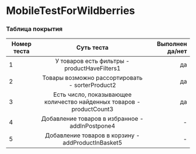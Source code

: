 # MobileTestForWildberries
### Таблица покрытия
| Номер теста |Суть теста          | Выполнен да/нет|
| ------------- |:------------------:| -----:|
|1|У товаров есть фильтры - productHaveFilters1|да|
|2|Товары возможно рассортировать - sorterProduct2|да|
|3|Есть число, показывающее количество найденных товаров - productCount3|да|  
|4|Добавление товаров в  избранное - addInPostpone4|-|
|5|Добавление товаров в корзину - addProductInBasket5|-|

